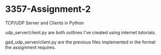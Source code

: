 # 3357-Assignment-2
TCP/UDP Server and Clients in Python

udp_server/client.py are both outlines I've created using internet tutorials.

gad_udp_server/client.py are the previous files implemented in the format the assignment requires.

